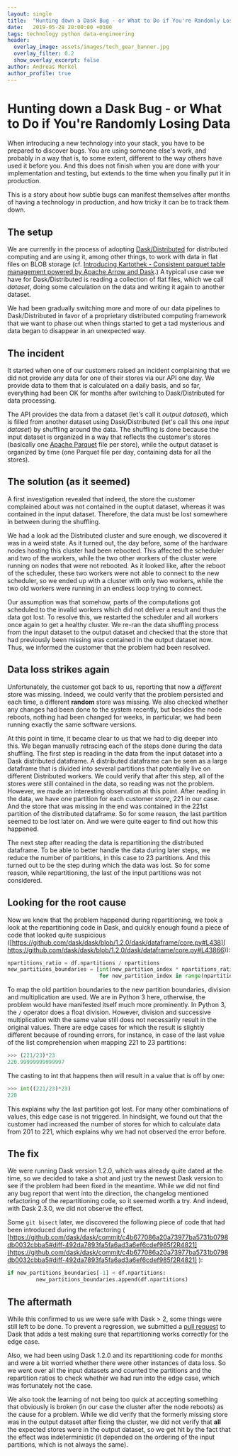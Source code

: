 ```yaml
---
layout: single
title:  "Hunting down a Dask Bug - or What to Do if You're Randomly Losing Data"
date:   2019-05-28 20:00:00 +0100
tags: technology python data-engineering
header:
  overlay_image: assets/images/tech_gear_banner.jpg
  overlay_filter: 0.2
  show_overlay_excerpt: false
author: Andreas Merkel
author_profile: true
---
```

# Hunting down a Dask Bug - or What to Do if You're Randomly Losing Data

When introducing a new technology into your stack, you have to be prepared to discover
bugs. You are using someone else's work, and probably in a way that is, to some extent,
different to the way others have used it before you. And this does not finish when you
are done with your implementation and testing, but extends to the time when you
finally put it in production.

This is a story about how subtle bugs can manifest themselves after months of having
a technology in production, and how tricky it can be to track them down.

## The setup

We are currently in the process of adopting
[Dask/Distributed](https://distributed.dask.org) for distributed computing and are using
it, among other things, to work with data in flat files on BLOB storage (cf.
[Introducing Kartothek - Consistent parquet table management powered by Apache Arrow and
Dask](https://tech.jda.com/introducing-kartothek/).)
A typical use case we have for Dask/Distributed is reading a collection of flat files,
which we call *dataset*, doing some calculation on the data and writing it again to
another dataset.

We had been gradually switching more and more of our data pipelines to Dask/Distributed
in favor of a proprietary distributed computing framework that we want to phase out when
things started to get a tad mysterious and data began to disappear in an unexpected way.

## The incident

It started when one of our customers raised an incident complaining that we did not
provide any data for one of their stores via our API one day. We provide data to them
that is calculated on a daily basis, and so far, everything had been OK for months after
switching to Dask/Distributed for data processing.

The API provides the data from a dataset (let's call it _output dataset_), which is
filled from another dataset using Dask/Distributed (let's call this one _input dataset_)
by shuffling around the data. The shuffling is done because the input dataset is
organized in a way that reflects the customer's stores (basically one [Apache
Parquet](https://parquet.apache.org) file per store), while the output dataset is
organized by time (one Parquet file per day, containing data for all the stores).

## The solution (as it seemed)

A first investigation revealed that indeed, the store the customer complained about
was not contained in the ouptut dataset, whereas it was contained in the input dataset.
Therefore, the data must be lost somewhere in between during the shuffling.

We had a look ad the Distributed cluster and sure enough, we discovered it was in a
weird state. As it turned out, the day before, some of the hardware nodes hosting this
cluster had been rebooted. This affected the scheduler and two of the workers, while
the two other workers of the cluster were running on nodes that were not rebooted.
As it looked like, after the reboot of the scheduler, these two workers were not able to
connect to the new scheduler, so we ended up with a cluster with only two workers,
while the two old workers were running in an endless loop trying to connect.

Our assumption was that somehow, parts of the computations got scheduled to the invalid
workers which did not deliver a result and thus the data got lost.
To resolve this, we restarted the scheduler and all workers once again to get a
healthy cluster. We re-ran the data shuffling process from the input dataset
to the output dataset and checked that the store that had previously been missing was
contained in the output dataset now. Thus, we informed the customer that the problem
had been resolved.

## Data loss strikes again

Unfortunately, the customer got back to us, reporting that now a *different* store was
missing. Indeed, we could verify that the problem persisted and each time, a different
**random** store was missing. We also checked whether any changes had been done to the
system recently, but besides the node reboots, nothing had been changed for weeks,
in particular, we had been running exactly the same software versions.

At this point in time, it became clear to us that we had to dig deeper into this.
We began manually retracing each of the steps done during the data shuffling.
The first step is reading in the data from the input dataset into a Dask distributed
dataframe. A distributed dataframe can
be seen as a large dataframe that is divided into several partitions that potentially
live on different Distributed workers.
We could verify that after this step, all of the stores were still contained
in the data, so reading was not the problem. However, we made an interesting observation
at this point. After reading in the data, we have one partition
for each customer store, 221 in our case. And the store that was missing in the end was
contained in the 221st partition of the distributed dataframe. So for some reason, the
last partition seemed to be lost later on. And we were quite eager to find out how this
happened.

The next step after reading the data is repartitioning the distributed dataframe.
To be able to better handle the data during
later steps, we reduce the number of partitions, in this case to 23 partitions. And this
turned out to be the step during which the data was lost. So for some reason, while
repartitioning, the last of the input partitions was not considered.

## Looking for the root cause

Now we knew that the problem happened during repartitioning, we took a look at the
repartitioning code in Dask, and quickly enough found a piece of code that looked quite
suspicious ([https://github.com/dask/dask/blob/1.2.0/dask/dataframe/core.py#L438](
https://github.com/dask/dask/blob/1.2.0/dask/dataframe/core.py#L43866)):

```python
npartitions_ratio = df.npartitions / npartitions
new_partitions_boundaries = [int(new_partition_index * npartitions_ratio)
                             for new_partition_index in range(npartitions + 1)]
```

To map the old partition boundaries to the new partition boundaries, division
and multiplication are used. We are in Python 3 here, otherwise, the problem would have
manifested itself much more prominently. In Python 3, the `/` operator does a float
division. However, division and successive multiplication with the same value still
does not necessarily result in the original values. There are edge cases for which
the result is slightly different because of rounding errors, for instance, in case
of the last value of the list comprehension when mapping 221 to 23 partitions:

```python
>>> (221/23)*23
220.99999999999997
```

The casting to int that happens then will result in a value that is off by one:
```python
>>> int((221/23)*23)
220
```

This explains why the last partition got lost. For many other combinations of values,
this edge case is not triggered. In hindsight, we found out that the customer had
increased the number of stores for which to calculate data from 201 to 221, which
explains why we had not observed the error before.

## The fix

We were running Dask version 1.2.0, which was already quite dated at the time, so we
decided to take a shot and just try the newest Dask version to see if the problem had
been fixed in the meantime. While we did not find any bug report that went into the
direction, the changelog mentioned refactoring of the repartitioning code, so it seemed
worth a try. And indeed, with Dask 2.3.0, we did not observe the effect.

Some `git bisect` later, we discovered the following piece of code that had been
introduced during the refactoring (
[https://github.com/dask/dask/commit/c4b677086a20a73977ba5731b0798db0032cbba5#diff-492da7893fa5fa6ad3a6ef6cdef985f2R4821](https://github.com/dask/dask/commit/c4b677086a20a73977ba5731b0798db0032cbba5#diff-492da7893fa5fa6ad3a6ef6cdef985f2R4821)
):

```python
if new_partitions_boundaries[-1] < df.npartitions:
￼        new_partitions_boundaries.append(df.npartitions)
```

## The aftermath

While this confirmed to us we were safe with Dask > 2, some things were still left to be
done. To prevent a regression, we submitted a [pull request](https://github.com/dask/dask/pull/5433) to Dask that adds a test
making sure that repartitioning works correctly for the edge case.

Also, we had been using Dask 1.2.0 and its repartitioning code for months and were a bit
worried whether there were other instances of data loss. So we went over all the
input datasets and counted the partitions and the repartition ratios to check whether
we had run into the edge case, which was fortunately not the case.

We also took the learning of not being too quick at accepting something that obviously
is broken (in our case the cluster after the node reboots) as the cause for a problem.
While we did verify that the formerly missing store was in the output dataset after
fixing the cluster, we did not verify that **all** the expected stores were in the
output dataset, so we get hit by the fact that the effect was indeterministic (it
depended on the ordering of the input partitions, which is not always the same).
